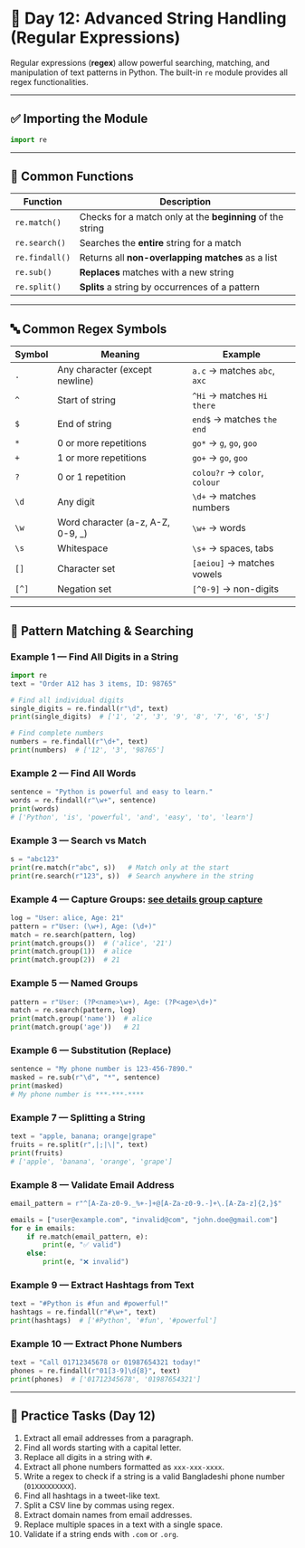 # 📅 Day 12: Advanced String Handling (Regular Expressions)

Regular expressions (**regex**) allow powerful searching, matching, and manipulation of text patterns in Python. The built-in `re` module provides all regex functionalities.

---

## ✅ Importing the Module

```python
import re
```

---

## 🔹 Common Functions

| Function       | Description                                                |
| -------------- | ---------------------------------------------------------- |
| `re.match()`   | Checks for a match only at the **beginning** of the string |
| `re.search()`  | Searches the **entire** string for a match                 |
| `re.findall()` | Returns all **non-overlapping matches** as a list          |
| `re.sub()`     | **Replaces** matches with a new string                     |
| `re.split()`   | **Splits** a string by occurrences of a pattern            |

---

## 🔤 Common Regex Symbols

| Symbol | Meaning                           | Example                       |
| ------ | --------------------------------- | ----------------------------- |
| `.`    | Any character (except newline)    | `a.c` → matches `abc`, `axc`  |
| `^`    | Start of string                   | `^Hi` → matches `Hi there`    |
| `$`    | End of string                     | `end$` → matches `the end`    |
| `*`    | 0 or more repetitions             | `go*` → `g`, `go`, `goo`      |
| `+`    | 1 or more repetitions             | `go+` → `go`, `goo`           |
| `?`    | 0 or 1 repetition                 | `colou?r` → `color`, `colour` |
| `\d`   | Any digit                         | `\d+` → matches numbers       |
| `\w`   | Word character (a-z, A-Z, 0-9, _) | `\w+` → words                 |
| `\s`   | Whitespace                        | `\s+` → spaces, tabs          |
| `[]`   | Character set                     | `[aeiou]` → matches vowels    |
| `[^]`  | Negation set                      | `[^0-9]` → non-digits         |

---

## 🔎 Pattern Matching & Searching

### Example 1 — Find All Digits in a String

```python
import re
text = "Order A12 has 3 items, ID: 98765"

# Find all individual digits
single_digits = re.findall(r"\d", text)
print(single_digits)  # ['1', '2', '3', '9', '8', '7', '6', '5']

# Find complete numbers
numbers = re.findall(r"\d+", text)
print(numbers)  # ['12', '3', '98765']
```

### Example 2 — Find All Words

```python
sentence = "Python is powerful and easy to learn."
words = re.findall(r"\w+", sentence)
print(words)
# ['Python', 'is', 'powerful', 'and', 'easy', 'to', 'learn']
```

### Example 3 — Search vs Match

```python
s = "abc123"
print(re.match(r"abc", s))   # Match only at the start
print(re.search(r"123", s))  # Search anywhere in the string
```

### Example 4 — Capture Groups: [see details group capture](./12/1_regex_capture_groups.md)

```python
log = "User: alice, Age: 21"
pattern = r"User: (\w+), Age: (\d+)"
match = re.search(pattern, log)
print(match.groups())  # ('alice', '21')
print(match.group(1))  # alice
print(match.group(2))  # 21
```

### Example 5 — Named Groups

```python
pattern = r"User: (?P<name>\w+), Age: (?P<age>\d+)"
match = re.search(pattern, log)
print(match.group('name'))  # alice
print(match.group('age'))   # 21
```

### Example 6 — Substitution (Replace)

```python
sentence = "My phone number is 123-456-7890."
masked = re.sub(r"\d", "*", sentence)
print(masked)
# My phone number is ***-***-****
```

### Example 7 — Splitting a String

```python
text = "apple, banana; orange|grape"
fruits = re.split(r",|;|\|", text)
print(fruits)
# ['apple', 'banana', 'orange', 'grape']
```

### Example 8 — Validate Email Address

```python
email_pattern = r"^[A-Za-z0-9._%+-]+@[A-Za-z0-9.-]+\.[A-Za-z]{2,}$"

emails = ["user@example.com", "invalid@com", "john.doe@gmail.com"]
for e in emails:
    if re.match(email_pattern, e):
        print(e, "✅ valid")
    else:
        print(e, "❌ invalid")
```

### Example 9 — Extract Hashtags from Text

```python
text = "#Python is #fun and #powerful!"
hashtags = re.findall(r"#\w+", text)
print(hashtags)  # ['#Python', '#fun', '#powerful']
```

### Example 10 — Extract Phone Numbers

```python
text = "Call 01712345678 or 01987654321 today!"
phones = re.findall(r"01[3-9]\d{8}", text)
print(phones)  # ['01712345678', '01987654321']
```

---

## 🧠 Practice Tasks (Day 12)

1. Extract all email addresses from a paragraph.
2. Find all words starting with a capital letter.
3. Replace all digits in a string with `#`.
4. Extract all phone numbers formatted as `xxx-xxx-xxxx`.
5. Write a regex to check if a string is a valid Bangladeshi phone number (`01XXXXXXXXX`).
6. Find all hashtags in a tweet-like text.
7. Split a CSV line by commas using regex.
8. Extract domain names from email addresses.
9. Replace multiple spaces in a text with a single space.
10. Validate if a string ends with `.com` or `.org`.
